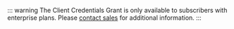 ::: warning
The Client Credentials Grant is only available to subscribers with enterprise plans. Please [contact sales](https://auth0.com/?contact=true) for additional information.
:::

